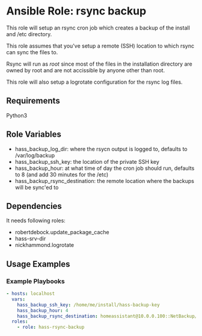 # Ansible Role: rsync backup

This role will setup an rsync cron job which creates a backup of the install and /etc directory.

This role assumes that you've setup a remote (SSH) location to which rsync can sync the files to.

Rsync will run as *root* since most of the files in the installation directory are owned by root and are not accissible by anyone other than root.

This role will also setup a logrotate configuration for the rsync log files.

## Requirements

Python3

## Role Variables

* hass_backup_log_dir: where the rsycn output is logged to, defaults to /var/log/backup
* hass_backup_ssh_key: the location of the private SSH key
* hass_backup_hour: at what time of day the cron job should run, defaults to 8 (and add 30 minutes for the /etc)
* hass_backup_rsync_destination: the remote location where the backups will be sync'ed to

## Dependencies

It needs following roles:

* robertdebock.update_package_cache
* hass-srv-dir
* nickhammond.logrotate

## Usage Examples

### Example Playbooks

```yaml
- hosts: localhost
  vars: 
    hass_backup_ssh_key: /home/me/install/hass-backup-key
    hass_backup_hour: 4
    hass_backup_rsync_destination: homeassistant@10.0.0.100::NetBackup/hass-backup/
  roles:
    - role: hass-rsync-backup
```

